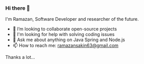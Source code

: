 ### Hi there 👋

I'm Ramazan, Software Developer and researcher of the future.

- 👯 I’m looking to collaborate open-source projects
- 🤔 I'm looking for help with solving coding issues
- 💬 Ask me about anything on Java Spring and Node.js
- 📫 How to reach me: ramazansakin63@gmail.com

Thanks a lot...

